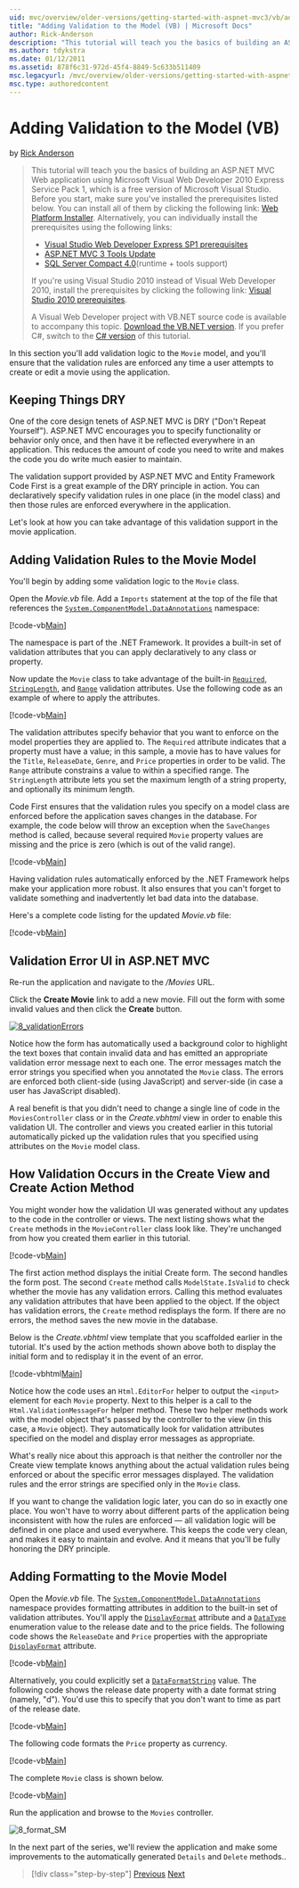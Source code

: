 ```yaml
---
uid: mvc/overview/older-versions/getting-started-with-aspnet-mvc3/vb/adding-validation-to-the-model
title: "Adding Validation to the Model (VB) | Microsoft Docs"
author: Rick-Anderson
description: "This tutorial will teach you the basics of building an ASP.NET MVC Web application using Microsoft Visual Web Developer 2010 Express Service Pack 1, which is... (VB)"
ms.author: tdykstra
ms.date: 01/12/2011
ms.assetid: 878f6c31-972d-45f4-8849-5c633b511409
msc.legacyurl: /mvc/overview/older-versions/getting-started-with-aspnet-mvc3/vb/adding-validation-to-the-model
msc.type: authoredcontent
---
```

# Adding Validation to the Model (VB)

by [Rick Anderson](https://twitter.com/RickAndMSFT)

> This tutorial will teach you the basics of building an ASP.NET MVC Web application using Microsoft Visual Web Developer 2010 Express Service Pack 1, which is a free version of Microsoft Visual Studio. Before you start, make sure you've installed the prerequisites listed below. You can install all of them by clicking the following link: [Web Platform Installer](https://my.visualstudio.com/Downloads?q=visual%20studio%202010%20service%20pack%201). Alternatively, you can individually install the prerequisites using the following links:
> 
> - [Visual Studio Web Developer Express SP1 prerequisites](https://my.visualstudio.com/Downloads?q=visual%20studio%202010%20service%20pack%201)
> - [ASP.NET MVC 3 Tools Update](https://www.microsoft.com/web/gallery/install.aspx?appsxml=&amp;appid=MVC3)
> - [SQL Server Compact 4.0](https://www.microsoft.com/download/details.aspx?id=30709)(runtime + tools support)
> 
> If you're using Visual Studio 2010 instead of Visual Web Developer 2010, install the prerequisites by clicking the following link: [Visual Studio 2010 prerequisites](https://www.microsoft.com/web/gallery/install.aspx?appsxml=&amp;appid=VS2010SP1Pack).
> 
> A Visual Web Developer project with VB.NET source code is available to accompany this topic. [Download the VB.NET version](https://code.msdn.microsoft.com/Introduction-to-MVC-3-10d1b098). If you prefer C#, switch to the [C# version](../cs/adding-validation-to-the-model.md) of this tutorial.

In this section you'll add validation logic to the `Movie` model, and you'll ensure that the validation rules are enforced any time a user attempts to create or edit a movie using the application.

## Keeping Things DRY

One of the core design tenets of ASP.NET MVC is DRY ("Don't Repeat Yourself"). ASP.NET MVC encourages you to specify functionality or behavior only once, and then have it be reflected everywhere in an application. This reduces the amount of code you need to write and makes the code you do write much easier to maintain.

The validation support provided by ASP.NET MVC and Entity Framework Code First is a great example of the DRY principle in action. You can declaratively specify validation rules in one place (in the model class) and then those rules are enforced everywhere in the application.

Let's look at how you can take advantage of this validation support in the movie application.

## Adding Validation Rules to the Movie Model

You'll begin by adding some validation logic to the `Movie` class.

Open the *Movie.vb* file. Add a `Imports` statement at the top of the file that references the [`System.ComponentModel.DataAnnotations`](https://msdn.microsoft.com/library/system.componentmodel.dataannotations.aspx) namespace:

[!code-vb[Main](adding-validation-to-the-model/samples/sample1.vb)]

The namespace is part of the .NET Framework. It provides a built-in set of validation attributes that you can apply declaratively to any class or property.

Now update the `Movie` class to take advantage of the built-in [`Required`](https://msdn.microsoft.com/library/system.componentmodel.dataannotations.requiredattribute.aspx), [`StringLength`](https://msdn.microsoft.com/library/system.componentmodel.dataannotations.stringlengthattribute.aspx), and [`Range`](https://msdn.microsoft.com/library/system.componentmodel.dataannotations.rangeattribute.aspx) validation attributes. Use the following code as an example of where to apply the attributes.

[!code-vb[Main](adding-validation-to-the-model/samples/sample2.vb)]

The validation attributes specify behavior that you want to enforce on the model properties they are applied to. The `Required` attribute indicates that a property must have a value; in this sample, a movie has to have values for the `Title`, `ReleaseDate`, `Genre`, and `Price` properties in order to be valid. The `Range` attribute constrains a value to within a specified range. The `StringLength` attribute lets you set the maximum length of a string property, and optionally its minimum length.

Code First ensures that the validation rules you specify on a model class are enforced before the application saves changes in the database. For example, the code below will throw an exception when the `SaveChanges` method is called, because several required `Movie` property values are missing and the price is zero (which is out of the valid range).

[!code-vb[Main](adding-validation-to-the-model/samples/sample3.vb)]

Having validation rules automatically enforced by the .NET Framework helps make your application more robust. It also ensures that you can't forget to validate something and inadvertently let bad data into the database.

Here's a complete code listing for the updated *Movie.vb* file:

[!code-vb[Main](adding-validation-to-the-model/samples/sample4.vb)]

## Validation Error UI in ASP.NET MVC

Re-run the application and navigate to the */Movies* URL.

Click the **Create Movie** link to add a new movie. Fill out the form with some invalid values and then click the **Create** button.

[![8_validationErrors](adding-validation-to-the-model/_static/image2.png)](adding-validation-to-the-model/_static/image1.png)

Notice how the form has automatically used a background color to highlight the text boxes that contain invalid data and has emitted an appropriate validation error message next to each one. The error messages match the error strings you specified when you annotated the `Movie` class. The errors are enforced both client-side (using JavaScript) and server-side (in case a user has JavaScript disabled).

A real benefit is that you didn't need to change a single line of code in the `MoviesController` class or in the *Create.vbhtml* view in order to enable this validation UI. The controller and views you created earlier in this tutorial automatically picked up the validation rules that you specified using attributes on the `Movie` model class.

## How Validation Occurs in the Create View and Create Action Method

You might wonder how the validation UI was generated without any updates to the code in the controller or views. The next listing shows what the `Create` methods in the `MovieController` class look like. They're unchanged from how you created them earlier in this tutorial.

[!code-vb[Main](adding-validation-to-the-model/samples/sample5.vb)]

The first action method displays the initial Create form. The second handles the form post. The second `Create` method calls `ModelState.IsValid` to check whether the movie has any validation errors. Calling this method evaluates any validation attributes that have been applied to the object. If the object has validation errors, the `Create` method redisplays the form. If there are no errors, the method saves the new movie in the database.

Below is the *Create.vbhtml* view template that you scaffolded earlier in the tutorial. It's used by the action methods shown above both to display the initial form and to redisplay it in the event of an error.

[!code-vbhtml[Main](adding-validation-to-the-model/samples/sample6.vbhtml)]

Notice how the code uses an `Html.EditorFor` helper to output the `<input>` element for each `Movie` property. Next to this helper is a call to the `Html.ValidationMessageFor` helper method. These two helper methods work with the model object that's passed by the controller to the view (in this case, a `Movie` object). They automatically look for validation attributes specified on the model and display error messages as appropriate.

What's really nice about this approach is that neither the controller nor the Create view template knows anything about the actual validation rules being enforced or about the specific error messages displayed. The validation rules and the error strings are specified only in the `Movie` class.

If you want to change the validation logic later, you can do so in exactly one place. You won't have to worry about different parts of the application being inconsistent with how the rules are enforced — all validation logic will be defined in one place and used everywhere. This keeps the code very clean, and makes it easy to maintain and evolve. And it means that you'll be fully honoring the DRY principle.

## Adding Formatting to the Movie Model

Open the *Movie.vb* file. The [`System.ComponentModel.DataAnnotations`](https://msdn.microsoft.com/library/system.componentmodel.dataannotations.aspx) namespace provides formatting attributes in addition to the built-in set of validation attributes. You'll apply the [`DisplayFormat`](https://msdn.microsoft.com/library/system.componentmodel.dataannotations.displayformatattribute.aspx) attribute and a [`DataType`](https://msdn.microsoft.com/library/system.componentmodel.dataannotations.datatype.aspx) enumeration value to the release date and to the price fields. The following code shows the `ReleaseDate` and `Price` properties with the appropriate [`DisplayFormat`](https://msdn.microsoft.com/library/system.componentmodel.dataannotations.displayformatattribute.aspx) attribute.

[!code-vb[Main](adding-validation-to-the-model/samples/sample7.vb)]

Alternatively, you could explicitly set a [`DataFormatString`](https://msdn.microsoft.com/library/system.string.format.aspx) value. The following code shows the release date property with a date format string (namely, "d"). You'd use this to specify that you don't want to time as part of the release date.

[!code-vb[Main](adding-validation-to-the-model/samples/sample8.vb)]

The following code formats the `Price` property as currency.

[!code-vb[Main](adding-validation-to-the-model/samples/sample9.vb)]

The complete `Movie` class is shown below.

[!code-vb[Main](adding-validation-to-the-model/samples/sample10.vb)]

Run the application and browse to the `Movies` controller.

![8_format_SM](adding-validation-to-the-model/_static/image3.png)

In the next part of the series, we'll review the application and make some improvements to the automatically generated `Details` and `Delete` methods..

> [!div class="step-by-step"]
> [Previous](adding-a-new-field.md)
> [Next](improving-the-details-and-delete-methods.md)

